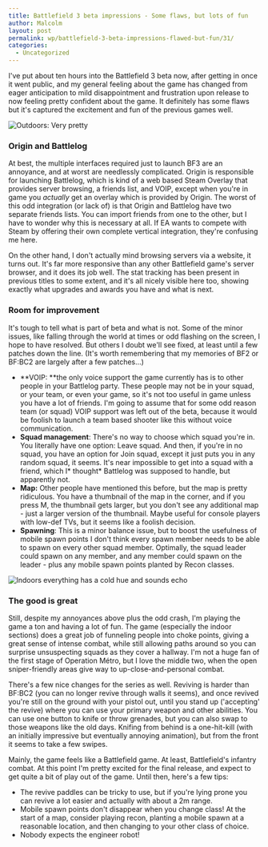 ```yaml
---
title: Battlefield 3 beta impressions - Some flaws, but lots of fun
author: Malcolm
layout: post
permalink: wp/battlefield-3-beta-impressions-flawed-but-fun/31/
categories:
  - Uncategorized
---
```

I've put about ten hours into the Battlefield 3 beta now, after getting in once it went public, and my general feeling about the game has changed from eager anticipation to mild disappointment and frustration upon release to now feeling pretty confident about the game. It definitely has some flaws but it's captured the excitement and fun of the previous games well.


![Outdoors: Very pretty](bf3outdoors.png)


### Origin and Battlelog

At best, the multiple interfaces required just to launch BF3 are an annoyance, and at worst are needlessly complicated. Origin is responsible for launching Battlelog, which is kind of a web based Steam Overlay that provides server browsing, a friends list, and VOIP, except when you're in game you *actually* get an overlay which is provided by Origin. The worst of this odd integration (or lack of) is that Origin and Battlelog have two separate friends lists. You can import friends from one to the other, but I have to wonder why this is necessary at all. If EA wants to compete with Steam by offering their own complete vertical integration, they're confusing me here.

On the other hand, I don't actually mind browsing servers via a website, it turns out. It's far more responsive than any other Battlefield game's server browser, and it does its job well. The stat tracking has been present in previous titles to some extent, and it's all nicely visible here too, showing exactly what upgrades and awards you have and what is next.

### Room for improvement

It's tough to tell what is part of beta and what is not. Some of the minor issues, like falling through the world at times or odd flashing on the screen, I hope to have resolved. But others I doubt we'll see fixed, at least until a few patches down the line. (It's worth remembering that my memories of BF2 or BF:BC2 are largely after a few patches...)

  * **VOIP: **the only voice support the game currently has is to other people in your Battlelog party. These people may not be in your squad, or your team, or even your game, so it's not too useful in game unless you have a lot of friends. I'm going to assume that for some odd reason team (or squad) VOIP support was left out of the beta, because it would be foolish to launch a team based shooter like this without voice communication.
  * **Squad management**: There's no way to choose which squad you're in. You literally have one option: Leave squad. And then, if you're in no squad, you have an option for Join squad, except it just puts you in any random squad, it seems. It's near impossible to get into a squad with a friend, which I* thought* Battlelog was supposed to handle, but apparently not.
  * **Map:** Other people have mentioned this before, but the map is pretty ridiculous. You have a thumbnail of the map in the corner, and if you press M, the thumbnail gets larger, but you don't see any additional map - just a larger version of the thumbnail. Maybe useful for console players with low-def TVs, but it seems like a foolish decision.
  * **Spawning**: This is a minor balance issue, but to boost the usefulness of mobile spawn points I don't think every spawn member needs to be able to spawn on every other squad member. Optimally, the squad leader could spawn on any member, and any member could spawn on the leader - plus any mobile spawn points planted by Recon classes.

![Indoors everything has a cold hue and sounds echo](bf3indoors.png)


### The good is great

Still, despite my annoyances above plus the odd crash, I'm playing the game a ton and having a lot of fun. The game (especially the indoor sections) does a great job of funneling people into choke points, giving a great sense of intense combat, while still allowing paths around so you can surprise unsuspecting squads as they cover a hallway. I'm not a huge fan of the first stage of Operation Métro, but I love the middle two, when the open sniper-friendly areas give way to up-close-and-personal combat.

There's a few nice changes for the series as well. Reviving is harder than BF:BC2 (you can no longer revive through walls it seems), and once revived you're still on the ground with your pistol out, until you stand up ('accepting' the revive) where you can use your primary weapon and other abilities. You can use one button to knife or throw grenades, but you can also swap to those weapons like the old days. Knifing from behind is a one-hit-kill (with an initially impressive but eventually annoying animation), but from the front it seems to take a few swipes.

Mainly, the game feels like a Battlefield game. At least, Battlefield's infantry combat. At this point I'm pretty excited for the final release, and expect to get quite a bit of play out of the game. Until then, here's a few tips:

  * The revive paddles can be tricky to use, but if you're lying prone you can revive a lot easier and actually with about a 2m range.
  * Mobile spawn points don't disappear when you change class! At the start of a map, consider playing recon, planting a mobile spawn at a reasonable location, and then changing to your other class of choice.
  * Nobody expects the engineer robot!